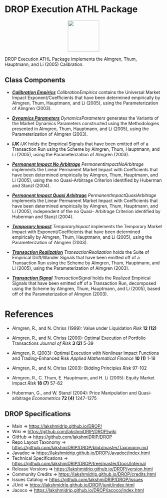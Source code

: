 # DROP Execution ATHL Package

<p align="center"><img src="https://github.com/lakshmiDRIP/DROP/blob/master/DRIP_Logo.gif?raw=true" width="100"></p>

DROP Execution ATHL Package implements the Almgren, Thum, Hauptmann, and Li (2005) Calibration.


## Class Components

 * [***Calibration Empirics***](https://github.com/lakshmiDRIP/DROP/tree/master/src/main/java/org/drip/execution/athl/CalibrationEmpirics.java)
 <i>CalibrationEmpirics</i> contains the Universal Market Impact Exponent/Coefficients that have been
 determined empirically by Almgren, Thum, Hauptmann, and Li (2005), using the Parameterization of Almgren
 (2003).

 * [***Dynamics Parameters***](https://github.com/lakshmiDRIP/DROP/tree/master/src/main/java/org/drip/execution/athl/DynamicsParameters.java)
 <i>DynamicsParameters</i> generates the Variants of the Market Dynamics Parameters constructed using the
 Methodologies presented in Almgren, Thum, Hauptmann, and Li (2005), using the Parameterization of Almgren
 (2003).

 * [***IJK***](https://github.com/lakshmiDRIP/DROP/tree/master/src/main/java/org/drip/execution/athl/IJK.java)
 <i>IJK</i> holds the Empirical Signals that have been emitted off of a Transaction Run using the Scheme by
 Almgren, Thum, Hauptmann, and Li (2005), using the Parameterization of Almgren (2003).

 * [***Permanent Impact No Arbitrage***](https://github.com/lakshmiDRIP/DROP/tree/master/src/main/java/org/drip/execution/athl/PermanentImpactNoArbitrage.java)
 <i>PermanentImpactNoArbitrage</i> implements the Linear Permanent Market Impact with Coefficients that have
  been determined empirically by Almgren, Thum, Hauptmann, and Li (2005), using the no Quasi-Arbitrage
  Criterion identified by Huberman and Stanzl (2004).

 * [***Permanent Impact Quasi Arbitrage***](https://github.com/lakshmiDRIP/DROP/tree/master/src/main/java/org/drip/execution/athl/PermanentImpactQuasiArbitrage.java)
 <i>PermanentImpactQuasiArbitrage</i> implements the Linear Permanent Market Impact with Coefficients that
 have been determined empirically by Almgren, Thum, Hauptmann, and Li (2005), independent of the no Quasi-
 Arbitrage Criterion identified by Huberman and Stanzl (2004).

 * [***Temporary Impact***](https://github.com/lakshmiDRIP/DROP/tree/master/src/main/java/org/drip/execution/athl/TemporaryImpact.java)
 <i>TemporaryImpact</i> implements the Temporary Market Impact with Exponent/Coefficients that have been
 determined empirically by Almgren, Thum, Hauptmann, and Li (2005), using the Parameterization of Almgren
 (2003).

 * [***Transaction Realization***](https://github.com/lakshmiDRIP/DROP/tree/master/src/main/java/org/drip/execution/athl/TransactionRealization.java)
 <i>TransactionRealization</i> holds the Suite of Empirical Drift/Wander Signals that have been emitted off
 of a Transaction Run using the Scheme by Almgren, Thum, Hauptmann, and Li (2005), using the Parameterization
 of Almgren (2003).

 * [***Transaction Signal***](https://github.com/lakshmiDRIP/DROP/tree/master/src/main/java/org/drip/execution/athl/TransactionSignal.java)
 <i>TransactionSignal</i> holds the Realized Empirical Signals that have been emitted off of a Transaction
 Run, decomposed using the Scheme by Almgren, Thum, Hauptmann, and Li (2005), based off of the
 Parameterization of Almgren (2003).


# References

 * Almgren, R., and N. Chriss (1999): Value under Liquidation <i>Risk</i> <b>12 (12)</b>

 * Almgren, R., and N. Chriss (2000): Optimal Execution of Portfolio Transactions <i>Journal of Risk</i> <b>3
 	(2)</b> 5-39

 * Almgren, R. (2003): Optimal Execution with Nonlinear Impact Functions and Trading-Enhanced Risk <i>Applied
 	Mathematical Finance</i> <b>10 (1)</b> 1-18

 * Almgren, R., and N. Chriss (2003): Bidding Principles <i>Risk</i> 97-102

 * Almgren, R., C. Thum, E. Hauptmann, and H. Li (2005): Equity Market Impact <i>Risk</i> <b>18 (7)</b> 57-62

 * Huberman, G., and W. Stanzl (2004): Price Manipulation and Quasi-arbitrage <i>Econometrics</i> <b>72
 	(4)</b> 1247-1275


## DROP Specifications

 * Main                     => https://lakshmidrip.github.io/DROP/
 * Wiki                     => https://github.com/lakshmiDRIP/DROP/wiki
 * GitHub                   => https://github.com/lakshmiDRIP/DROP
 * Repo Layout Taxonomy     => https://github.com/lakshmiDRIP/DROP/blob/master/Taxonomy.md
 * Javadoc                  => https://lakshmidrip.github.io/DROP/Javadoc/index.html
 * Technical Specifications => https://github.com/lakshmiDRIP/DROP/tree/master/Docs/Internal
 * Release Versions         => https://lakshmidrip.github.io/DROP/version.html
 * Community Credits        => https://lakshmidrip.github.io/DROP/credits.html
 * Issues Catalog           => https://github.com/lakshmiDRIP/DROP/issues
 * JUnit                    => https://lakshmidrip.github.io/DROP/junit/index.html
 * Jacoco                   => https://lakshmidrip.github.io/DROP/jacoco/index.html
